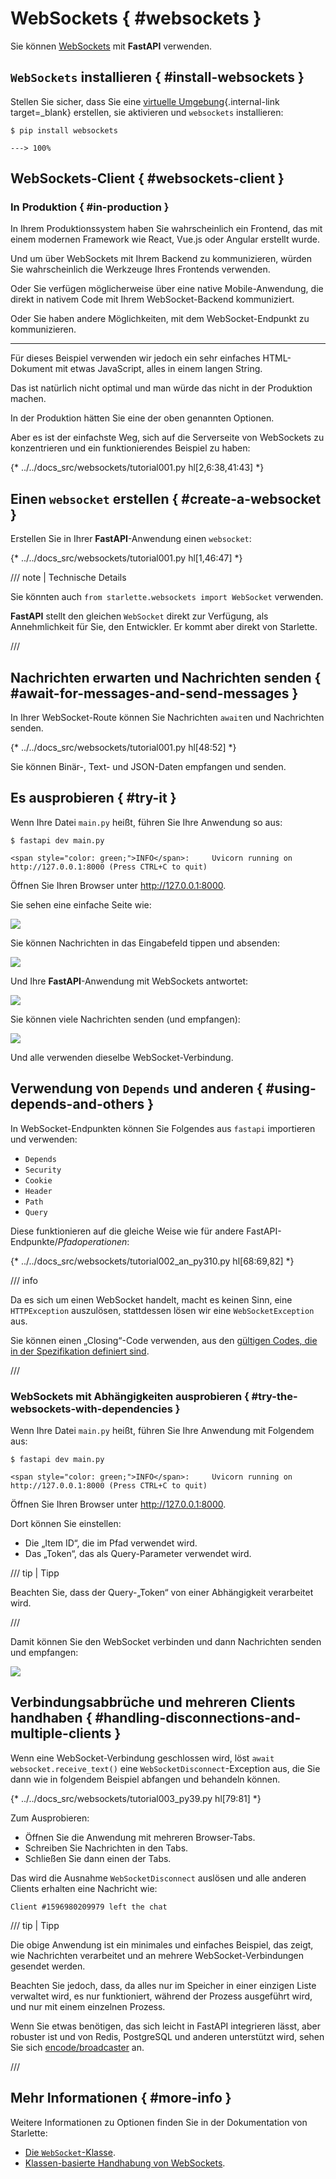 # WebSockets { #websockets }

Sie können <a href="https://developer.mozilla.org/en-US/docs/Web/API/WebSockets_API" class="external-link" target="_blank">WebSockets</a> mit **FastAPI** verwenden.

## `WebSockets` installieren { #install-websockets }

Stellen Sie sicher, dass Sie eine [virtuelle Umgebung](../virtual-environments.md){.internal-link target=_blank} erstellen, sie aktivieren und `websockets` installieren:

<div class="termy">

```console
$ pip install websockets

---> 100%
```

</div>

## WebSockets-Client { #websockets-client }

### In Produktion { #in-production }

In Ihrem Produktionssystem haben Sie wahrscheinlich ein Frontend, das mit einem modernen Framework wie React, Vue.js oder Angular erstellt wurde.

Und um über WebSockets mit Ihrem Backend zu kommunizieren, würden Sie wahrscheinlich die Werkzeuge Ihres Frontends verwenden.

Oder Sie verfügen möglicherweise über eine native Mobile-Anwendung, die direkt in nativem Code mit Ihrem WebSocket-Backend kommuniziert.

Oder Sie haben andere Möglichkeiten, mit dem WebSocket-Endpunkt zu kommunizieren.

---

Für dieses Beispiel verwenden wir jedoch ein sehr einfaches HTML-Dokument mit etwas JavaScript, alles in einem langen String.

Das ist natürlich nicht optimal und man würde das nicht in der Produktion machen.

In der Produktion hätten Sie eine der oben genannten Optionen.

Aber es ist der einfachste Weg, sich auf die Serverseite von WebSockets zu konzentrieren und ein funktionierendes Beispiel zu haben:

{* ../../docs_src/websockets/tutorial001.py hl[2,6:38,41:43] *}

## Einen `websocket` erstellen { #create-a-websocket }

Erstellen Sie in Ihrer **FastAPI**-Anwendung einen `websocket`:

{* ../../docs_src/websockets/tutorial001.py hl[1,46:47] *}

/// note | Technische Details

Sie könnten auch `from starlette.websockets import WebSocket` verwenden.

**FastAPI** stellt den gleichen `WebSocket` direkt zur Verfügung, als Annehmlichkeit für Sie, den Entwickler. Er kommt aber direkt von Starlette.

///

## Nachrichten erwarten und Nachrichten senden { #await-for-messages-and-send-messages }

In Ihrer WebSocket-Route können Sie Nachrichten `await`en und Nachrichten senden.

{* ../../docs_src/websockets/tutorial001.py hl[48:52] *}

Sie können Binär-, Text- und JSON-Daten empfangen und senden.

## Es ausprobieren { #try-it }

Wenn Ihre Datei `main.py` heißt, führen Sie Ihre Anwendung so aus:

<div class="termy">

```console
$ fastapi dev main.py

<span style="color: green;">INFO</span>:     Uvicorn running on http://127.0.0.1:8000 (Press CTRL+C to quit)
```

</div>

Öffnen Sie Ihren Browser unter <a href="http://127.0.0.1:8000" class="external-link" target="_blank">http://127.0.0.1:8000</a>.

Sie sehen eine einfache Seite wie:

<img src="/img/tutorial/websockets/image01.png">

Sie können Nachrichten in das Eingabefeld tippen und absenden:

<img src="/img/tutorial/websockets/image02.png">

Und Ihre **FastAPI**-Anwendung mit WebSockets antwortet:

<img src="/img/tutorial/websockets/image03.png">

Sie können viele Nachrichten senden (und empfangen):

<img src="/img/tutorial/websockets/image04.png">

Und alle verwenden dieselbe WebSocket-Verbindung.

## Verwendung von `Depends` und anderen { #using-depends-and-others }

In WebSocket-Endpunkten können Sie Folgendes aus `fastapi` importieren und verwenden:

* `Depends`
* `Security`
* `Cookie`
* `Header`
* `Path`
* `Query`

Diese funktionieren auf die gleiche Weise wie für andere FastAPI-Endpunkte/*Pfadoperationen*:

{* ../../docs_src/websockets/tutorial002_an_py310.py hl[68:69,82] *}

/// info

Da es sich um einen WebSocket handelt, macht es keinen Sinn, eine `HTTPException` auszulösen, stattdessen lösen wir eine `WebSocketException` aus.

Sie können einen „Closing“-Code verwenden, aus den <a href="https://tools.ietf.org/html/rfc6455#section-7.4.1" class="external-link" target="_blank">gültigen Codes, die in der Spezifikation definiert sind</a>.

///

### WebSockets mit Abhängigkeiten ausprobieren { #try-the-websockets-with-dependencies }

Wenn Ihre Datei `main.py` heißt, führen Sie Ihre Anwendung mit Folgendem aus:

<div class="termy">

```console
$ fastapi dev main.py

<span style="color: green;">INFO</span>:     Uvicorn running on http://127.0.0.1:8000 (Press CTRL+C to quit)
```

</div>

Öffnen Sie Ihren Browser unter <a href="http://127.0.0.1:8000" class="external-link" target="_blank">http://127.0.0.1:8000</a>.

Dort können Sie einstellen:

* Die „Item ID“, die im Pfad verwendet wird.
* Das „Token“, das als Query-Parameter verwendet wird.

/// tip | Tipp

Beachten Sie, dass der Query-„Token“ von einer Abhängigkeit verarbeitet wird.

///

Damit können Sie den WebSocket verbinden und dann Nachrichten senden und empfangen:

<img src="/img/tutorial/websockets/image05.png">

## Verbindungsabbrüche und mehreren Clients handhaben { #handling-disconnections-and-multiple-clients }

Wenn eine WebSocket-Verbindung geschlossen wird, löst `await websocket.receive_text()` eine `WebSocketDisconnect`-Exception aus, die Sie dann wie in folgendem Beispiel abfangen und behandeln können.

{* ../../docs_src/websockets/tutorial003_py39.py hl[79:81] *}

Zum Ausprobieren:

* Öffnen Sie die Anwendung mit mehreren Browser-Tabs.
* Schreiben Sie Nachrichten in den Tabs.
* Schließen Sie dann einen der Tabs.

Das wird die Ausnahme `WebSocketDisconnect` auslösen und alle anderen Clients erhalten eine Nachricht wie:

```
Client #1596980209979 left the chat
```

/// tip | Tipp

Die obige Anwendung ist ein minimales und einfaches Beispiel, das zeigt, wie Nachrichten verarbeitet und an mehrere WebSocket-Verbindungen gesendet werden.

Beachten Sie jedoch, dass, da alles nur im Speicher in einer einzigen Liste verwaltet wird, es nur funktioniert, während der Prozess ausgeführt wird, und nur mit einem einzelnen Prozess.

Wenn Sie etwas benötigen, das sich leicht in FastAPI integrieren lässt, aber robuster ist und von Redis, PostgreSQL und anderen unterstützt wird, sehen Sie sich <a href="https://github.com/encode/broadcaster" class="external-link" target="_blank">encode/broadcaster</a> an.

///

## Mehr Informationen { #more-info }

Weitere Informationen zu Optionen finden Sie in der Dokumentation von Starlette:

* <a href="https://www.starlette.io/websockets/" class="external-link" target="_blank">Die `WebSocket`-Klasse</a>.
* <a href="https://www.starlette.io/endpoints/#websocketendpoint" class="external-link" target="_blank">Klassen-basierte Handhabung von WebSockets</a>.
